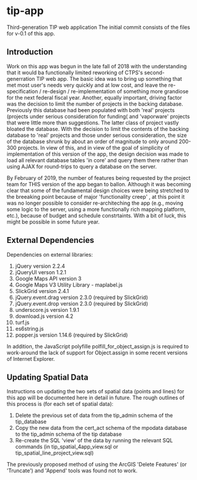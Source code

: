 # tip-app
Third-generation TIP web application
The initial commit consists of the files for v-0.1 of this app.

## Introduction

Work on this app was begun in the late fall of 2018 with the understanding that it would ba functionally limited
reworking of CTPS's second-generration TIP web app. The basic idea was to bring up something that met most user's
needs very quickly and at low cost, and leave the re-specification / re-design / re-implementation of something
more grandiose for the next federal fiscal year. Another, equally important, driving factor was the decision to
limit the number of projects in the backing database. Previously this database had been populated with both 
'real' projects (projects under serious consideration for funding( and 'vaporware' projects that were little 
more than suggestions. The latter class of project vastly bloated the database. With the decision to limit the
contents of the backing database to 'real' projects and those under serious consideration, the size of the database
shrunk by about an order of magnitude to only around 200-300 projects. In view of this, and in view of the goal
of simplicity of implementation of this version of the app, the design decision was made to load all relevant
database tables 'in core' and query them there rather than using AJAX for round-trips to query a database on the server.

By February of 2019, the number of features being requested by the project team for THIS version of the app 
began to ballon. Although it was becoming clear that some of the fundamental design choices were being stretched
to the breeaking point because of major 'functionality creep' , at this point it was no longer possible to consider
re-architeching the app (e.g., moving some logic to the server, using a more functionally rich mapping platform, etc.),
because of budget and schedule constrtaints. With a bit of luck, this might be possible in some future year.

## External Dependencies

Dependencies on external libraries:
  1. jQuery version 2.2.4
  2. jQueryUI verson 1.2.1
  3. Google Maps API version 3
  4. Google Maps V3 Utility Library - maplabel.js
  5. SlickGrid version 2.4.1
  6. jQuery.event.drag version 2.3.0 (required by SlickGrid)
  7. jQuery.event.drop version 2.3.0 (required by SlickGrid)
  8. underscore.js version 1.9.1
  9. download.js version 4.2
  10. turf.js
  11. es6string.js
  12. popper.js version 1.14.6 (required by SlickGrid)
 
In addition, the JavaScript polyfille polfill_for_object_assign.js is required to work-around the lack of support
for Object.assign in some recent versions of Internet Explorer.

## Updating Spatial Data

Instructions on updating the two sets of spatial data (points and lines) for this app will be documented here in detail in future.
The rough outlines of this process is (for each set of spatial data):

1. Delete the previous set of data from the tip_admin schema of the tip_database
2. Copy the new data from the cert_act schema of the mpodata database to the tip_admin schema of the tip database
3. Re-create the SQL 'view' of the data by running the relevant SQL commands (in tip_spatial_4app_view.sql or tip_spatial_line_project_view.sql)

The previously proposed method of using the ArcGIS 'Delete Features' (or 'Truncate') and 'Append' tools was found not to work.
